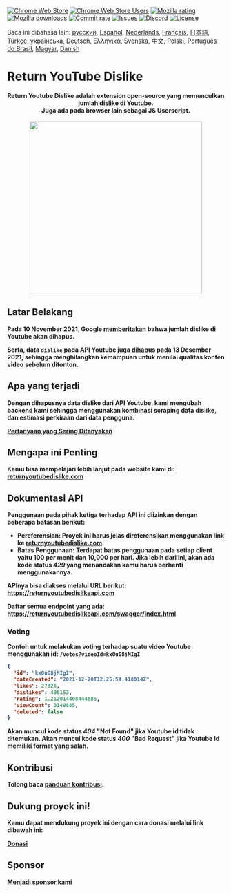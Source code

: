 [![Chrome Web Store](https://img.shields.io/chrome-web-store/stars/gebbhagfogifgggkldgodflihgfeippi?label=Chrome%20Rating&style=flat&logo=google)](https://chromewebstore.google.com/detail/return-youtube-dislike/gebbhagfogifgggkldgodflihgfeippi)
[![Chrome Web Store Users](https://img.shields.io/chrome-web-store/users/gebbhagfogifgggkldgodflihgfeippi?label=Chrome%20Users&style=flat&logo=google)](https://chromewebstore.google.com/detail/return-youtube-dislike/gebbhagfogifgggkldgodflihgfeippi)
[![Mozilla rating](https://img.shields.io/amo/stars/return-youtube-dislikes?label=Firefox%20Rating&style=flat&logo=firefox)](https://addons.mozilla.org/en-US/firefox/addon/return-youtube-dislikes/)
[![Mozilla downloads](https://img.shields.io/amo/users/return-youtube-dislikes?label=Firefox%20Users&style=flat&logo=firefox)](https://addons.mozilla.org/en-US/firefox/addon/return-youtube-dislikes/)
[![Commit rate](https://img.shields.io/github/commit-activity/m/Anarios/return-youtube-dislike?label=Commits&style=flat)](https://github.com/Anarios/return-youtube-dislike/commits/main)
[![Issues](https://img.shields.io/github/issues/Anarios/return-youtube-dislike?style=flat&label=Issues)](https://github.com/Anarios/return-youtube-dislike/issues)
[![Discord](https://img.shields.io/discord/909435648170160229?label=Discord&style=flat&logo=discord)](https://discord.gg/UMxyMmCgfF)
[![License](https://img.shields.io/badge/License-GPLv3-blue.svg?style=flat)](https://github.com/Anarios/return-youtube-dislike/blob/main/LICENSE)

Baca ini dibahasa lain: [русский](READMEru.md), [Español](READMEes.md), [Nederlands](READMEnl.md), [Français](READMEfr.md), [日本語](READMEja.md), [Türkçe](READMEtr.md), [українська](READMEuk.md), [Deutsch](READMEde.md), [Ελληνικά](READMEgr.md), [Svenska](READMEsv.md), [中文](READMEcn.md), [Polski](READMEpl.md), [Português do Brasil](READMEpt_BR.md), [Magyar](READMEhu.md), [Danish](READMEda.md)
# Return YouTube Dislike

<p align="center">
    <b>Return Youtube Dislike adalah extension open-source yang memunculkan jumlah dislike di Youtube.<br>
    Juga ada pada browser lain sebagai JS Userscript.<br><br>
    <img width="400px" src="https://user-images.githubusercontent.com/18729296/141743755-2be73297-250e-4cd1-ac93-8978c5a39d10.png"/>
</p>

## Latar Belakang

Pada 10 November 2021, Google [memberitakan](https://blog.youtube/news-and-events/update-to-youtube/) bahwa jumlah dislike di Youtube akan dihapus.

Serta, data `dislike` pada API Youtube juga [dihapus](https://support.google.com/youtube/thread/134791097/update-to-youtube-dislike-counts) pada 13 Desember 2021, sehingga menghilangkan kemampuan untuk menilai qualitas konten video sebelum ditonton.

## Apa yang terjadi

Dengan dihapusnya data dislike dari API Youtube, kami mengubah backend kami sehingga menggunakan kombinasi scraping data dislike, dan estimasi perkiraan dari data pengguna.

[Pertanyaan yang Sering Ditanyakan](https://github.com/Anarios/return-youtube-dislike/blob/main/Docs/FAQid.md)

## Mengapa ini Penting

Kamu bisa mempelajari lebih lanjut pada website kami di: [returnyoutubedislike.com](https://www.returnyoutubedislike.com/)

## Dokumentasi API

Penggunaan pada pihak ketiga terhadap API ini diizinkan dengan beberapa batasan berikut:

- **Pereferensian**: Proyek ini harus jelas direferensikan menggunakan link ke [returnyoutubedislike.com](https://returnyoutubedislike.com/).
- **Batas Penggunaan**: Terdapat batas penggunaan pada setiap client yaitu 100 per menit dan 10,000 per hari. Jika lebih dari ini, akan ada kode status _429_ yang menandakan kamu harus berhenti menggunakannya.

APInya bisa diakses melalui URL berikut:
https://returnyoutubedislikeapi.com

Daftar semua endpoint yang ada:
https://returnyoutubedislikeapi.com/swagger/index.html

### Voting

Contoh untuk melakukan voting terhadap suatu video Youtube menggunakan id:
`/votes?videoId=kxOuG8jMIgI`

```json
{
  "id": "kxOuG8jMIgI",
  "dateCreated": "2021-12-20T12:25:54.418014Z",
  "likes": 27326,
  "dislikes": 498153,
  "rating": 1.212014408444885,
  "viewCount": 3149885,
  "deleted": false
}
```

Akan muncul kode status _404_ "Not Found" jika Youtube id tidak ditemukan.
Akan muncul kode status _400_ "Bad Request" jika Youtube id memiliki format yang salah.

<!---
## API documentation

You can view all documentation on our website.
[https://returnyoutubedislike.com/documentation/](https://returnyoutubedislike.com/documentation/) -->

## Kontribusi

Tolong baca [panduan kontribusi](https://github.com/Anarios/return-youtube-dislike/blob/main/CONTRIBUTINGid.md).

## Dukung proyek ini!

Kamu dapat mendukung proyek ini dengan cara donasi melalui link dibawah ini:

[Donasi](https://returnyoutubedislike.com/donate)

## Sponsor

[Menjadi sponsor kami](https://www.patreon.com/join/returnyoutubedislike/checkout?rid=8008601)
